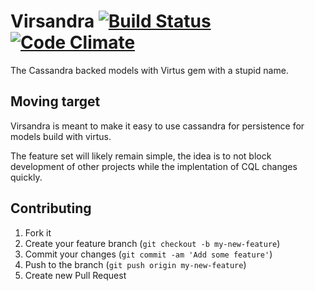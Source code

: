 # Virsandra [![Build Status](https://travis-ci.org/ottbot/virsandra.png)](https://travis-ci.org/ottbot/virsandra) [![Code Climate](https://codeclimate.com/github/ottbot/virsandra.png)](https://codeclimate.com/github/ottbot/virsandra)

The Cassandra backed models with Virtus gem with a stupid name.

## Moving target

Virsandra is meant to make it easy to use cassandra for persistence
for models build with virtus.

The feature set will likely remain simple, the idea is to not block
development of other projects while the implentation of CQL changes
quickly.

## Contributing

1. Fork it
2. Create your feature branch (`git checkout -b my-new-feature`)
3. Commit your changes (`git commit -am 'Add some feature'`)
4. Push to the branch (`git push origin my-new-feature`)
5. Create new Pull Request
